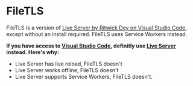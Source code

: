# FileTLS
FileTLS is a version of [Live Server by Ritwick Dey on Visual Studio Code](https://ritwickdey.github.io/vscode-live-server/), except without an install required. FileTLS uses Service Workers instead.

**If you have access to [Visual Studio Code](https://code.visualstudio.com/), definitly use [Live Server](https://ritwickdey.github.io/vscode-live-server/) instead. Here's why:**

* Live Server has live reload, FileTLS doesn't
* Live Server works offline, FileTLS doesn't
* Live Server supports Service Workers, FileTLS doesn't.
